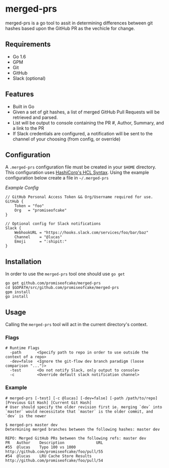 # merged-prs

merged-prs is a go tool to assit in determining differences between git hashes based upon the GitHub PR as the vechicle for change.

## Requirements

- Go 1.6
- GPM
- Git
- GitHub
- Slack (optional)

## Features

- Built in Go
- Given a set of git hashes, a list of merged GitHub Pull Requests will be retrieved and parsed.
- List will be output to console containing the PR #, Author, Summary, and a link to the PR
- If Slack credentials are configured, a notification will be sent to the channel of your choosing (from config, or override)

## Configuration

A `.merged-prs` configuration file must be created in your `$HOME` directory. This configuration uses [HashiCorp's HCL Syntax](https://github.com/hashicorp/hcl#syntax).
Using the example configuration below create a file in `~/.merged-prs`

*Example Config*

```
// GitHub Personal Access Token && Org/Username required for use.
GitHub {
    Token = "foo"
    Org   = "promiseofcake"
}

// Optional config for Slack notifications
Slack {
    WebhookURL = "https://hooks.slack.com/services/foo/bar/baz"
    Channel    = "@lucas"
    Emoji      = ":shipit:"
}

```

## Installation

In order to use the `merged-prs` tool one should use `go get`

```
go get github.com/promiseofcake/merged-prs
cd $GOPATH/src/github.com/promiseofcake/merged-prs
gpm install
go install
```

## Usage

Calling the `merged-prs` tool will act in the current directory's context.

### Flags

```
# Runtime Flags
  -path       <Specify path to repo in order to use outside the context of a repo>
  -dev=false  <Ignore the git-flow dev branch paradigm (loose comparison "...")>
  -test       <Do not notify Slack, only output to console>
  -c          <Override default slack notification channel>
```

### Example

```
# merged-prs [-test] [-c @lucas] [-dev=false] [-path /path/to/repo] [Previous Git Hash] [Current Git Hash]
# User should specify the older revision first ie. merging `dev` into `master` would necessitate that `master` is the older commit, and `dev` is the newer

$ merged-prs master dev
Determining merged branches between the following hashes: master dev

REPO: Merged GitHub PRs between the following refs: master dev
PR   Author    Description              URL
#55  @lucas    Typo 100 vs 1000         http://github.com/promiseofcake/foo/pull/55
#54  @lucas    LRU Cache Store Results  http://github.com/promiseofcake/foo/pull/54
```
